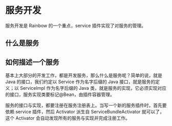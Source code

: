 # 服务开发

服务开发是 Rainbow 的一个重点，service 插件实现了对服务的管理。

## 什么是服务

## 如何描述一个服务

基本上大部分的开发工作，都是开发服务，那么什么是服务呢？简单的说，就是 Java 的接口，我们约定以 Service 作为名字后缀的 Java 接口，就是服务的定义；以 ServiceImpl 作为名字后缀的 Java 类，就是服务的实现，它必须实现对应的接口，服务实现类要标记@Bean，由插件容器管理。

服务的接口与实现，都要注册在服务注册表上。当写一个新的服务插件时，首先要依赖 service 插件，然后 Activator 派生自 ServiceBundleActivator 就可以了，这个 Activator 会自动发现所有的服务与实现并完成注册工作。
